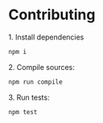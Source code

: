 # Contributing

1\. Install dependencies

```bash
npm i
```

2\. Compile sources:

```bash
npm run compile
```

3\. Run tests:

```bash
npm test
```

